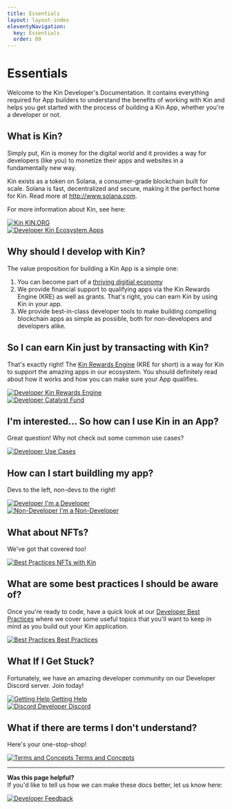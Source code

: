```yaml
---
title: Essentials
layout: layout-index
eleventyNavigation:
  key: Essentials
  order: 09
---
```


# Essentials

Welcome to the Kin Developer's Documentation. It contains everything required for App builders to understand the benefits of working with Kin and helps you get started with the process of building a Kin App, whether you're a developer or not.
## What is Kin?

Simply put, Kin is money for the digital world and it provides a way for developers (like you) to monetize their apps and websites in a fundamentally new way.

Kin exists as a token on Solana, a consumer-grade blockchain built for scale. Solana is fast, decentralized and secure, making it the perfect home for Kin. Read more at http://www.solana.com.

For more information about Kin, see here:
<div class='navIcons'>
  <a href='https://kin.org' target='_blank'><div class='navIcon'>
    <img class='navIcon-icon kinIcon image-logo' alt='Kin' src='./images/kin_logo.svg'>
    <span class='navIcon-text image-logo-text'>KIN.ORG</span>
  </div></a>
  <a href='https://kin.org/kin-apps/' target='_blank'><div class='navIcon'>
    <img class='navIcon-icon' alt='Developer' src='./images/cubes-solid.svg'>
    <span class='navIcon-text'>Kin Ecosystem Apps</span>
  </div></a>
</div>



## Why should I develop with Kin?

The value proposition for building a Kin App is a simple one:
1) You can become part of a [thriving digitial economy](https://kin.org/kin-apps)
2) We provide financial support to qualifying apps via the Kin Rewards Engine (KRE) as well as grants. That's right, you can earn Kin by using Kin in your app.
3) We provide best-in-class developer tools to make building compelling blockchain apps as simple as possible, both for non-developers and developers alike.

## So I can earn Kin just by transacting with Kin?
That's exactly right! The [Kin Rewards Engine](/essentials/kin-rewards-engine/) (KRE for short) is a way for Kin to support the amazing apps in our ecosystem. You should definitely read about how it works and how you can make sure your App qualifies.

<div class='navIcons'>
  <a href='/essentials/kin-rewards-engine/'><div class='navIcon'>
    <img class='navIcon-icon' alt='Developer' src='./images/money-bill-trend-up-solid.svg'>
    <span class='navIcon-text'>Kin Rewards Engine</span>
  </div></a>
  <a href='https://kin.org/catalyst-fund/' target='_blank'><div class='navIcon'>
    <img class='navIcon-icon' alt='Developer' src='./images/sack-dollar-solid.svg'>
    <span class='navIcon-text'>Catalyst Fund</span>
  </div></a>
</div>



## I'm interested... So how can I use Kin in an App?
Great question! Why not check out some common use cases?
<div class='navIcons'>
  <a href='/use-cases/'><div class='navIcon'>
    <img class='navIcon-icon' alt='Developer' src='./images/diagram-project-solid.svg'>
    <span class='navIcon-text'>Use Cases</span>
  </div></a>
  
</div>



## How can I start buildling my app?
Devs to the left, non-devs to the right!

<div class='navIcons'>
  <a href='/developers/'><div class='navIcon'>
    <img class='navIcon-icon' alt='Developer' src='./images/code-solid.svg'>
    <span class='navIcon-text'>I'm a Developer</span>
  </div></a>
  <a href='/non-developers/'><div class='navIcon'>
    <img class='navIcon-icon' alt='Non-Developer' src='./images/computer-mouse-solid.svg'>
    <span class='navIcon-text giftery-text'>I'm a Non-Developer</span>
  </div></a>
</div>

## What about NFTs?
We've got that covered too!

<div class='navIcons'>
  <a href='/essentials/nfts-with-kin/'><div class='navIcon'>
    <img class='navIcon-icon' alt='Best Practices' src='./images/nft-token.svg'>
    <span class='navIcon-text'>NFTs with Kin</span>
  </div></a>
</div>

## What are some best practices I should be aware of?

Once you're ready to code, have a quick look at our [Developer Best Practices](/essentials/best-practices/) where we cover some useful topics that you'll want to keep in mind as you build out your Kin application.

<div class='navIcons'>
  <a href='/essentials/best-practices/'><div class='navIcon'>
    <img class='navIcon-icon' alt='Best Practices' src='./images/rainbow-solid.svg'>
    <span class='navIcon-text'>Best Practices</span>
  </div></a>
</div>

## What If I Get Stuck?

Fortunately, we have an amazing developer community on our Developer Discord server. Join today!

<div class='navIcons'>
<a href='/essentials/getting-help/'><div class='navIcon'>
    <img class='navIcon-icon' alt='Getting Help' src='./images/circle-question-regular.svg'>
    <span class='navIcon-text'>Getting Help</span>
  </div></a>
  <a href='https://discord.com/invite/kdRyUNmHDn' target='_blank'><div class='navIcon'>
    <img class='navIcon-icon' alt='Discord' src='./images/discord-brands.svg'>
    <span class='navIcon-text'>Developer Discord</span>
  </div></a>
</div>

## What if there are terms I don't understand?

Here's your one-stop-shop!

<div class='navIcons'>
  <a href='/essentials/terms-and-concepts/'><div class='navIcon'>
    <img class='navIcon-icon' alt='Terms and Concepts' src='./images/circle-info-solid.svg'>
    <span class='navIcon-text'>Terms and Concepts</span>
  </div></a>
</div>

***
**Was this page helpful?**<br/>
If you'd like to tell us how we can make these docs better, let us know here:

<div class='navIcons'>
  <a href='https://forms.gle/qhjcDJR59v8RJsaY7' target='_blank'><div class='navIcon'>
    <img class='navIcon-icon' alt='Developer' src='./images/comment-dots-solid.svg'>
    <span class='navIcon-text'>Feedback</span>
  </div></a>
</div>


